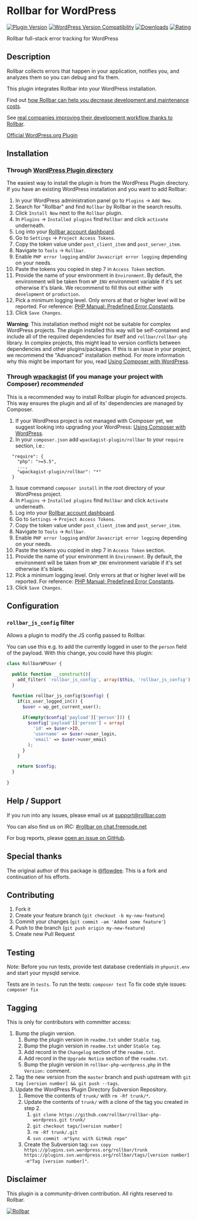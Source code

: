 # Rollbar for WordPress
[![Plugin Version](https://img.shields.io/wordpress/plugin/v/rollbar.svg)](https://wordpress.org/plugins/rollbar/) [![WordPress Version Compatibility](https://img.shields.io/wordpress/v/rollbar.svg)](https://wordpress.org/plugins/rollbar/) [![Downloads](https://img.shields.io/wordpress/plugin/dt/rollbar.svg)](https://wordpress.org/plugins/rollbar/) [![Rating](https://img.shields.io/wordpress/plugin/r/rollbar.svg)](https://wordpress.org/plugins/rollbar/)

Rollbar full-stack error tracking for WordPress

## Description
Rollbar collects errors that happen in your application, notifies you, and analyzes them so you can debug and fix them.

This plugin integrates Rollbar into your WordPress installation.

Find out [how Rollbar can help you decrease development and maintenance costs](https://rollbar.com/features/).

See [real companies improving their development workflow thanks to Rollbar](https://rollbar.com/customers/).

[Official WordPress.org Plugin](https://wordpress.org/plugins/rollbar/)

## Installation

### Through [WordPress Plugin directory](https://wordpress.org/plugins/rollbar/)

The easiest way to install the plugin is from the WordPress Plugin directory. If you have an existing WordPress installation and you want to add Rollbar:

1. In your WordPress administration panel go to `Plugins` → `Add New`.
2. Search for "Rollbar" and find `Rollbar` by Rollbar in the search results.
3. Click `Install Now` next to the `Rollbar` plugin.
4. In `Plugins` → `Installed plugins` find `Rollbar` and click `activate` underneath.
5. Log into your [Rollbar account dashboard](https://rollbar.com/login/).
6. Go to `Settings` → `Project Access Tokens`.
7. Copy the token value under `post_client_item` and `post_server_item`.
8. Navigate to `Tools` → `Rollbar`.
9. Enable `PHP error logging` and/or `Javascript error logging` depending on your needs.
10. Paste the tokens you copied in step 7 in `Access Token` section.
11. Provide the name of your environment in `Environment`. By default, the environment will be taken from `WP_ENV` environment variable if it's set otherwise it's blank. We recommend to fill this out either with `development` or `production`.
12. Pick a minimum logging level. Only errors at that or higher level will be reported. For reference: [PHP Manual: Predefined Error Constants](http://php.net/manual/en/errorfunc.constants.php).
13. Click `Save Changes`.

**Warning**: This installation method might not be suitable for complex WordPress projects. The plugin installed this way will be self-contained and include all of the required dependencies for itself and `rollbar/rollbar-php` library. In complex projects, this might lead to version conflicts between dependencies and other plugins/packages. If this is an issue in your project, we recommend the "Advanced" installation method. For more information why this might be important for you, read [Using Composer with WordPress](https://roots.io/using-composer-with-wordpress/).

### Through [wpackagist](https://wpackagist.org/) (if you manage your project with Composer) *recommended*

This is a recommended way to install Rollbar plugin for advanced projects. This way ensures the plugin and all of its' dependencies are managed by Composer.

1. If your WordPress project is not managed with Composer yet, we suggest looking into upgrading your WordPress: [Using Composer with WordPress](https://roots.io/using-composer-with-wordpress/).
2. In your `composer.json` add `wpackagist-plugin/rollbar` to your `require` section, i.e.:
```
  "require": {
    "php": ">=5.5",
    ...,
    "wpackagist-plugin/rollbar": "*"
  }
```
3. Issue command `composer install` in the root directory of your WordPress project.
4. In `Plugins` → `Installed plugins` find `Rollbar` and click `Activate` underneath.
5. Log into your [Rollbar account dashboard](https://rollbar.com/login/).
6. Go to `Settings` → `Project Access Tokens`.
7. Copy the token value under `post_client_item` and `post_server_item`.
8. Navigate to `Tools` → `Rollbar`.
9. Enable `PHP error logging` and/or `Javascript error logging` depending on your needs.
10. Paste the tokens you copied in step 7 in `Access Token` section.
11. Provide the name of your environment in `Environment`. By default, the environment will be taken from `WP_ENV` environment variable if it's set otherwise it's blank.
12. Pick a minimum logging level. Only errors at that or higher level will be reported. For reference: [PHP Manual: Predefined Error Constants](http://php.net/manual/en/errorfunc.constants.php).
13. Click `Save Changes`.

## Configuration

### `rollbar_js_config` filter

Allows a plugin to modify the JS config passed to Rollbar.

You can use this e.g. to add the currently logged in user to the `person` field
of the payload. With this change, you could have this plugin:

```php
class RollbarWPUser {

  public function __construct(){
    add_filter( 'rollbar_js_config', array($this, 'rollbar_js_config') );
  }

  function rollbar_js_config($config) {
    if(is_user_logged_in()) {
      $user = wp_get_current_user();  
      
      if(empty($config['payload']['person'])) {
        $config['payload']['person'] = array(
          'id' => $user->ID,
          'username' => $user->user_login,
          'email' => $user->user_email
        );
      }
    }

    return $config;
  }
  
}
```

## Help / Support

If you run into any issues, please email us at [support@rollbar.com](mailto:support@rollbar.com)

You can also find us on IRC: [#rollbar on chat.freenode.net](irc://chat.freenode.net/rollbar)

For bug reports, please [open an issue on GitHub](https://github.com/rollbar/rollbar-php-wordpress/issues/new).

## Special thanks

The original author of this package is [@flowdee](https://twitter.com/flowdee/). This is a fork and continuation of his efforts.

## Contributing

1. Fork it
2. Create your feature branch (`git checkout -b my-new-feature`)
3. Commit your changes (`git commit -am 'Added some feature'`)
4. Push to the branch (`git push origin my-new-feature`)
5. Create new Pull Request

## Testing

*Note:* Before you run tests, provide test database credentials in `phpunit.env` and start your mysqld service.

Tests are in `tests`.
To run the tests: `composer test`
To fix code style issues: `composer fix`

## Tagging

This is only for contributors with committer access:

1. Bump the plugin version.
    1. Bump the plugin version in `readme.txt` under `Stable tag`.
    2. Bump the plugin version in `readme.txt` under `Stable tag`.
    3. Add record in the `Changelog` section of the `readme.txt`.
    4. Add record in the `Upgrade Notice` section of the `readme.txt`.
    5. Bump the plugin version in `rollbar-php-wordpress.php` in the `Version:` comment.
2. Tag the new version from the `master` branch and push upstream with `git tag [version number] && git push --tags`.
3. Update the WordPress Plugin Directory Subversion Repository.
    1. Remove the contents of `trunk/` with `rm -Rf trunk/*`.
    2. Update the contents of `trunk/` with a clone of the tag you created in step 2.
        1. `git clone https://github.com/rollbar/rollbar-php-wordpress.git trunk/`
        2. `git checkout tags/[version number]`
        3. `rm -Rf trunk/.git`
        4. `svn commit -m"Sync with GitHub repo"`
    3. Create the Subversion tag: `svn copy https://plugins.svn.wordpress.org/rollbar/trunk https://plugins.svn.wordpress.org/rollbar/tags/[version number] -m"Tag [version number]"`.

## Disclaimer

This plugin is a community-driven contribution. All rights reserved to Rollbar. 

[![Rollbar](https://d26gfdfi90p7cf.cloudfront.net/rollbar-badge.144534.o.png)](https://rollbar.com/)

